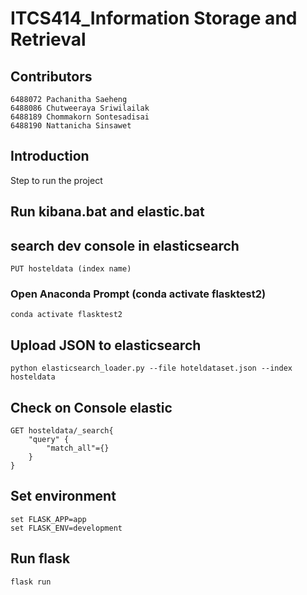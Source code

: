 
# ITCS414_Information Storage and Retrieval
## Contributors
    6488072 Pachanitha Saeheng
    6488086 Chutweeraya Sriwilailak
    6488189 Chommakorn Sontesadisai
    6488190 Nattanicha Sinsawet

## Introduction
Step to run the project

## Run kibana.bat and elastic.bat

## search dev console in elasticsearch

```
PUT hosteldata (index name) 
```
### Open Anaconda Prompt (conda activate flasktest2)

```
conda activate flasktest2
```

## Upload JSON to elasticsearch

```python elasticsearch_loader.py --file hoteldataset.json --index hosteldata```

## Check on Console elastic
```
GET hosteldata/_search{
    "query" {
        "match_all"={}
    }
}
```

## Set environment
```
set FLASK_APP=app
set FLASK_ENV=development
```

## Run flask
```
flask run
```





